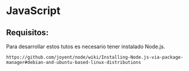 # JavaScript

## Requisitos:
Para desarrollar estos tutos es necesario tener instalado Node.js.

``https://github.com/joyent/node/wiki/Installing-Node.js-via-package-manager#debian-and-ubuntu-based-linux-distributions``


